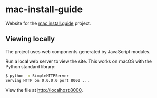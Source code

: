 # mac-install-guide

Website for the [mac.install.guide](https://mac.install.guide) project.

## Viewing locally

The project uses web components generated by JavaScript modules.

Run a local web server to view the site. This works on macOS with the Python standard library:

```bash
$ python -m SimpleHTTPServer
Serving HTTP on 0.0.0.0 port 8000 ...
```

View the file at [http://localhost:8000](http://localhost:8000).
